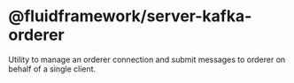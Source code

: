 # @fluidframework/server-kafka-orderer

Utility to manage an orderer connection and submit messages to orderer on behalf of a single client. 
